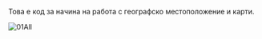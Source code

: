 Това е код за начина на работа с географско местоположение и карти.

![01All](https://github.com/deadinside1234567/Application/assets/171096739/dfcb7603-717a-4084-ab61-3a5963372353)
